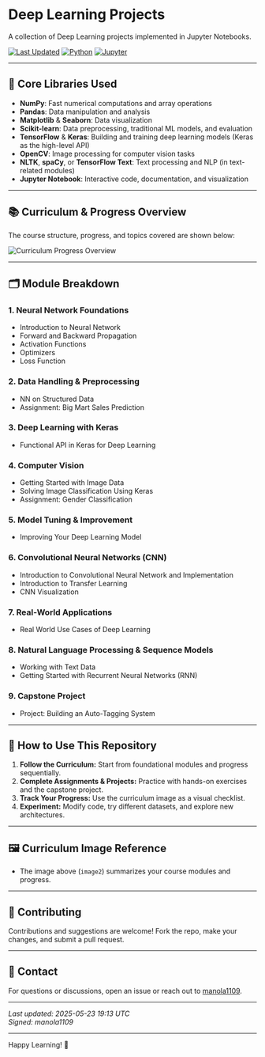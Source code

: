 # Deep Learning Projects

A collection of Deep Learning projects implemented in Jupyter Notebooks.

[![Last Updated](https://img.shields.io/badge/last%20updated-2025--05--23-brightgreen.svg)](https://github.com/manola1109/Deep-Learning-Projects)
[![Python](https://img.shields.io/badge/python-3.8%2B-blue)](https://www.python.org/)
[![Jupyter](https://img.shields.io/badge/Jupyter-Notebook-orange.svg)](https://jupyter.org/)

---

## 🧰 Core Libraries Used

- **NumPy**: Fast numerical computations and array operations  
- **Pandas**: Data manipulation and analysis  
- **Matplotlib** & **Seaborn**: Data visualization  
- **Scikit-learn**: Data preprocessing, traditional ML models, and evaluation  
- **TensorFlow** & **Keras**: Building and training deep learning models (Keras as the high-level API)  
- **OpenCV**: Image processing for computer vision tasks  
- **NLTK**, **spaCy**, or **TensorFlow Text**: Text processing and NLP (in text-related modules)  
- **Jupyter Notebook**: Interactive code, documentation, and visualization  

---

## 📚 Curriculum & Progress Overview

The course structure, progress, and topics covered are shown below:

![Curriculum Progress Overview](image2)

---

## 🗂️ Module Breakdown

### 1. Neural Network Foundations
- Introduction to Neural Network
- Forward and Backward Propagation
- Activation Functions
- Optimizers
- Loss Function

### 2. Data Handling & Preprocessing
- NN on Structured Data
- Assignment: Big Mart Sales Prediction

### 3. Deep Learning with Keras
- Functional API in Keras for Deep Learning

### 4. Computer Vision
- Getting Started with Image Data
- Solving Image Classification Using Keras
- Assignment: Gender Classification

### 5. Model Tuning & Improvement
- Improving Your Deep Learning Model

### 6. Convolutional Neural Networks (CNN)
- Introduction to Convolutional Neural Network and Implementation
- Introduction to Transfer Learning
- CNN Visualization

### 7. Real-World Applications
- Real World Use Cases of Deep Learning

### 8. Natural Language Processing & Sequence Models
- Working with Text Data
- Getting Started with Recurrent Neural Networks (RNN)

### 9. Capstone Project
- Project: Building an Auto-Tagging System

---

## 📝 How to Use This Repository

1. **Follow the Curriculum:** Start from foundational modules and progress sequentially.
2. **Complete Assignments & Projects:** Practice with hands-on exercises and the capstone project.
3. **Track Your Progress:** Use the curriculum image as a visual checklist.
4. **Experiment:** Modify code, try different datasets, and explore new architectures.

---

## 🖼️ Curriculum Image Reference

- The image above (`image2`) summarizes your course modules and progress.

---

## 💬 Contributing

Contributions and suggestions are welcome! Fork the repo, make your changes, and submit a pull request.

---

## 📢 Contact

For questions or discussions, open an issue or reach out to [manola1109](https://github.com/manola1109).

---

_Last updated: 2025-05-23 19:13 UTC_  
_Signed: manola1109_

---

Happy Learning! 🚀
